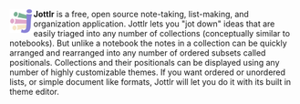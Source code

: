 <img width="42" src="app-icon.png" align="left" /> **Jottlr** is a free, open source note-taking, list-making, and organization application. Jottlr lets you "jot down" ideas that are easily triaged into any number of collections (conceptually similar to notebooks). But unlike a notebook the notes in a collection can be quickly arranged and rearranged into any number of ordered subsets called positionals. Collections and their positionals can be displayed using any number of highly customizable themes. If you want ordered or unordered lists, or simple document like formats, Jottlr will let you do it with its built in theme editor.

